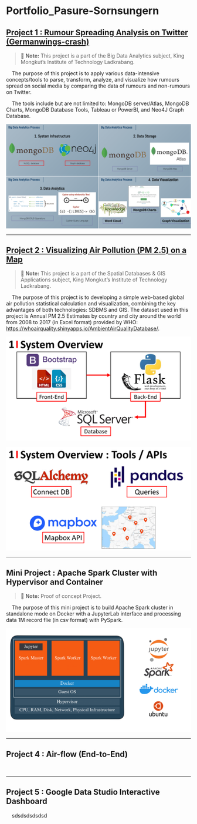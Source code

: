 # Portfolio_Pasure-Sornsungern

## [Project 1 : Rumour Spreading Analysis on Twitter (Germanwings-crash)](https://github.com/pasure/Portfolio_Pasure-Sornsungern/tree/main/Project%201%20:%20Rumour%20Spreading%20Analysis%20on%20Twitter)

> :memo: **Note:** This project is a part of the Big Data Analytics subject, King Mongkut’s Institute of Technology Ladkrabang.

&nbsp;&nbsp;&nbsp;&nbsp;The purpose of this project is to apply various data-intensive concepts/tools to parse, transform, analyze, and visualize how rumours spread on
social media by comparing the data of rumours and non-rumours on Twitter. 

&nbsp;&nbsp;&nbsp;&nbsp;The tools include but are not limited to: MongoDB server/Atlas, MongoDB Charts, MongoDB Database Tools, Tableau or PowerBI, and Neo4J Graph Database.

![Overview_Project1](/assets/images/Overview_Project1.png)

---------------

## [Project 2 : Visualizing Air Pollution (PM 2.5) on a Map](https://github.com/pasure/Portfolio_Pasure-Sornsungern/tree/main/Project%202%20:%20Visualizing%20Air%20Pollution%20(PM%202.5)%20on%20a%20Map)

> :memo: **Note:** This project is a part of the Spatial Databases & GIS Applications subject, King Mongkut’s Institute of Technology Ladkrabang.

&nbsp;&nbsp;&nbsp;&nbsp;The purpose of this project is to developing a simple web-based global air pollution statistical calculation and visualization, combining the key advantages of both technologies: SDBMS and GIS. The dataset used in this project is Annual PM 2.5 Estimates by
country and city around the world from 2008 to 2017 (in Excel format) provided by WHO: https://whoairquality.shinyapps.io/AmbientAirQualityDatabase/.

![Overview_Project2](/assets/images/PS_GIS_Port-01.png)

![Overview_Project2](/assets/images/PS_GIS_Port-02.png)

---------------

## Mini Project : Apache Spark Cluster with Hypervisor and Container

> :memo: **Note:** Proof of concept Project.

&nbsp;&nbsp;&nbsp;&nbsp;The purpose of this mini project is to build Apache Spark cluster in standalone mode on Docker with a JupyterLab interface and processing data 1M record flie (in csv format) with PySpark.

![Overview_Project_Spark](/assets/images/Spark-01.png)

---------------

## Project 4 : Air-flow (End-to-End)

&nbsp;&nbsp;&nbsp;&nbsp;

---------------

## Project 5 : Google Data Studio Interactive Dashboard

&nbsp;&nbsp;&nbsp;&nbsp;sdsdsdsdsdsd
